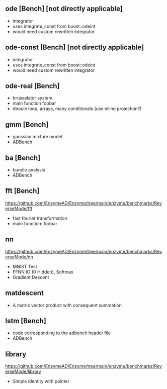## ode [Bench] [not directly applicable]

- integrator
- uses integrate_const from boost::odeint
- would need custom rewritten integrator

## ode-const [Bench] [not directly applicable]

- integrator
- uses integrate_const from boost::odeint
- would need custom rewritten integrator

## ode-real [Bench]

- brusselator system
- main function foobar
- dboule loop, arrays, many conditionals (use inline projection?)

## gmm [Bench]

* gaussian mixture model
* ADBench

## ba [Bench]

* bundle analysis
* ADBench

## fft [Bench]
https://github.com/EnzymeAD/Enzyme/tree/main/enzyme/benchmarks/ReverseMode/fft

* fast fourier transformation
* main function: foobar

## nn
https://github.com/EnzymeAD/Enzyme/tree/main/enzyme/benchmarks/ReverseMode/nn

* MNIST Test
* FFNN IO (0 Hidden), Softmax
* Gradient Descent

## matdescent

* A matrix vector product with consequent summation

## lstm [Bench]

* code corresponding to the adbench header file
* ADBench

## library
https://github.com/EnzymeAD/Enzyme/tree/main/enzyme/benchmarks/ReverseMode/library

* Simple identity with pointer
